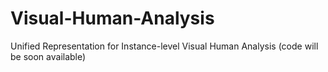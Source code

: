 # Visual-Human-Analysis
Unified Representation for Instance-level Visual Human Analysis (code will be soon available)
